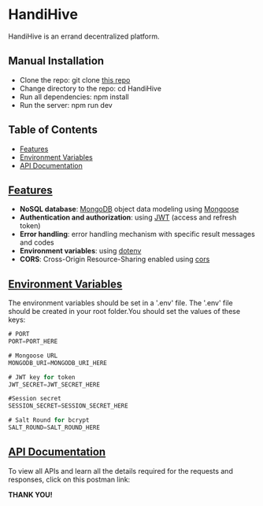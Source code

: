 # HandiHive

HandiHive is an errand decentralized platform.

## Manual Installation

- Clone the repo: git clone [this repo](https://github.com/HandHive/HandiHive-Api.git)
- Change directory to the repo: cd HandiHive
- Run all dependencies: npm install
- Run the server: npm run dev

## Table of Contents

- [Features](https://github.com/HandHive/HandiHive-Api#features)
- [Environment Variables](https://github.com/HandHive/HandiHive-Api#environment-variables)
- [API Documentation](https://github.com/HandHive/HandiHive-Api#api-documentation)

## [Features](#features)

- **NoSQL database**: [MongoDB](https://www.mongodb.com/) object data modeling using [Mongoose](https://mongoosejs.com/)
- **Authentication and authorization**: using [JWT](https://jwt.io/) (access and refresh token)
- **Error handling**: error handling mechanism with specific result messages and codes
- **Environment variables**: using [dotenv](https://github.com/motdotla/dotenv)
- **CORS**: Cross-Origin Resource-Sharing enabled using [cors](https://github.com/expressjs/cors)

## [Environment Variables](#environment-variables)

The environment variables should be set in a '.env' file. The '.env' file should be created in your root folder.You should set the values of these keys:

```js
# PORT
PORT=PORT_HERE

# Mongoose URL
MONGODB_URI=MONGODB_URI_HERE

# JWT key for token
JWT_SECRET=JWT_SECRET_HERE

#Session secret
SESSION_SECRET=SESSION_SECRET_HERE

# Salt Round for bcrypt
SALT_ROUND=SALT_ROUND_HERE

```

## [API Documentation](#api-documentation)

To view all APIs and learn all the details required for the requests and responses, click on this postman link:

**THANK YOU!**
